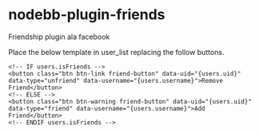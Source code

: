 # nodebb-plugin-friends
Friendship plugin ala facebook

Place the below template in user_list replacing the follow buttons.
```
<!-- IF users.isFriends -->
<button class="btn btn-link friend-button" data-uid="{users.uid}" data-type="unfriend" data-username="{users.username}">Remove Friend</button>
<!-- ELSE -->
<button class="btn btn-warning friend-button" data-uid="{users.uid}" data-type="friend" data-username="{users.username}">Add Friend</button>
<!-- ENDIF users.isFriends -->
```